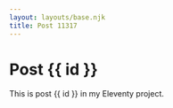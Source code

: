 ```yaml
---
layout: layouts/base.njk
title: Post 11317
---
```


# Post {{ id }}

This is post {{ id }} in my Eleventy project.
